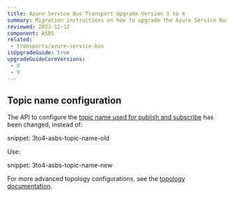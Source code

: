 ```yaml
---
title: Azure Service Bus Transport Upgrade Version 3 to 4
summary: Migration instructions on how to upgrade the Azure Service Bus transport from version 3 to 4
reviewed: 2023-12-12
component: ASBS
related:
 - transports/azure-service-bus
isUpgradeGuide: true
upgradeGuideCoreVersions:
 - 8
 - 9
---
```


## Topic name configuration

The API to configure the [topic name used for publish and subscribe](/transports/azure-service-bus/configuration.md#entity-creation-topology) has been changed, instead of:

snippet: 3to4-asbs-topic-name-old

Use:

snippet: 3to4-asbs-topic-name-new

For more advanced topology configurations, see the [topology documentation](/transports/azure-service-bus/topology.md).

